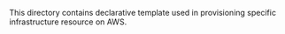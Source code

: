This directory contains declarative template used in provisioning specific infrastructure resource on AWS.
